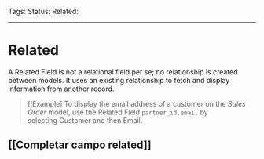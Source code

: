 > 

Tags: 
Status: 
Related: 

___

# Related

A Related Field is not a relational field per se; no relationship is created between models. It uses an existing relationship to fetch and display information from another record.

> [!Example]
To display the email address of a customer on the _Sales Order_ model, use the Related Field `partner_id.email` by selecting Customer and then Email.

## [[Completar campo related]]
